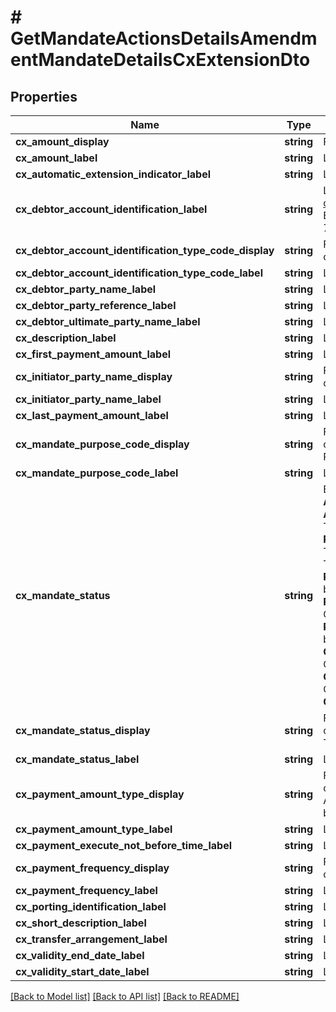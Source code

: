 # # GetMandateActionsDetailsAmendmentMandateDetailsCxExtensionDto

## Properties

Name | Type | Description | Notes
------------ | ------------- | ------------- | -------------
**cx_amount_display** | **string** | Field display of cxAmountLabel | [optional]
**cx_amount_label** | **string** | Label example, Amount. | [optional]
**cx_automatic_extension_indicator_label** | **string** | Label example, Automatic Renewal. | [optional]
**cx_debtor_account_identification_label** | **string** | Label example - Linked PayID: cameron@nppa.com.au or Linked Account: Everyday Savings BSB 040-981/Acc No 7484728 | [optional]
**cx_debtor_account_identification_type_code_display** | **string** | Field display value for cxDebtorAccountIdentificationTypeCodeLabel. | [optional]
**cx_debtor_account_identification_type_code_label** | **string** | Label example, Payer Account Type. | [optional]
**cx_debtor_party_name_label** | **string** | Label example, Payer. | [optional]
**cx_debtor_party_reference_label** | **string** | Label example, Payment Reference. | [optional]
**cx_debtor_ultimate_party_name_label** | **string** | Label example, Ultimate Payer. | [optional]
**cx_description_label** | **string** | Label example, Description. | [optional]
**cx_first_payment_amount_label** | **string** | Label example, First Payment Amount. | [optional]
**cx_initiator_party_name_display** | **string** | Field display value for cxInitiatorPartyNameLabel. | [optional]
**cx_initiator_party_name_label** | **string** | Label example, Payee or Payment Initiator. | [optional]
**cx_last_payment_amount_label** | **string** | Label example, Last Payment Amount. | [optional]
**cx_mandate_purpose_code_display** | **string** | Field display condition of cxMandatePurposeCodeLabel. Example: Purpose: Utility Payments | [optional]
**cx_mandate_purpose_code_label** | **string** | Label example, Purpose. | [optional]
**cx_mandate_status** | **string** | Extended status of a mandate. * **ACTION_REQUIRED**: Action Required. * **ACTIVE_TRANSFER_INITIATED**: Active, Transfer Initiated. * **PAUSED_TRANSFER_INITIATED**: Paused, Transfer Initiated. * **TRANSFERRED**: Transferred. * **ACTIVE**: Active. * **PAUSED_BY_PAYMENT_INITIATOR**: Paused by Payment Initiator. * **PAUSED_BY_CUSTOMER**: Paused by Customer. * **PAUSED_BY_PAYER_INSTITUTION**: Paused by Payer Institution. * **CANCELLED_AUTHORISATION_TIMED_OUT**: Cancelled, Authorisation Timed Out. * **CANCELLED_BY_PAYMENT_INITIATOR**: Cancelled by Payment Initiator. * **CANCELLED**: Cancelled. | [optional]
**cx_mandate_status_display** | **string** | Field display condition of cxMandateStatusLabel. Example: - Status: Transfer Initiated | [optional]
**cx_mandate_status_label** | **string** | Label example, Status | [optional]
**cx_payment_amount_type_display** | **string** | Field display value for cxPaymentAmountTypeLabel, example - Agreement Type: Fixed / Balloon / Usage based / Variable. | [optional]
**cx_payment_amount_type_label** | **string** | Label example, Agreement Type. | [optional]
**cx_payment_execute_not_before_time_label** | **string** | Label example, Execution Time. | [optional]
**cx_payment_frequency_display** | **string** | Field display value of cxPaymentFrequencyLabel. | [optional]
**cx_payment_frequency_label** | **string** | Label example, Frequency. | [optional]
**cx_porting_identification_label** | **string** | Label example, Transfer ID. | [optional]
**cx_short_description_label** | **string** | Label example, Short Description. | [optional]
**cx_transfer_arrangement_label** | **string** | Label example, Transfer Details. | [optional]
**cx_validity_end_date_label** | **string** | Label example, End Date. | [optional]
**cx_validity_start_date_label** | **string** | Label example, Start Date | [optional]

[[Back to Model list]](../../README.md#models) [[Back to API list]](../../README.md#endpoints) [[Back to README]](../../README.md)
